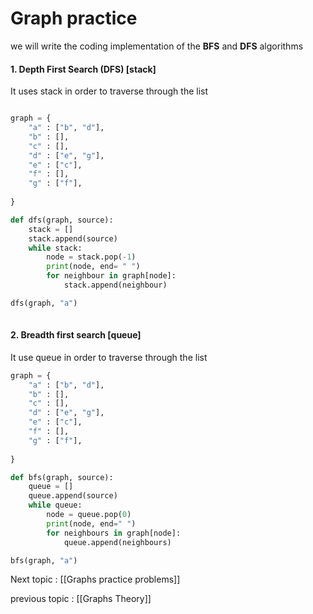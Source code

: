 # Graph practice
we will write the coding implementation of the **BFS** and **DFS** algorithms

#### 1. Depth First Search (DFS) [stack]

It uses stack in order to traverse through the list

```python

graph = {
	"a" : ["b", "d"],
	"b" : [],
	"c" : [],
	"d" : ["e", "g"],
	"e" : ["c"],
	"f" : [],
	"g" : ["f"],
		
}

def dfs(graph, source):
	stack = []
	stack.append(source)
	while stack:
		node = stack.pop(-1)
		print(node, end= " ")
		for neighbour in graph[node]:
			stack.append(neighbour)

dfs(graph, "a")
	
```


#### 2. Breadth first search [queue]

It use queue in order to traverse through the list

```python
graph = {
	"a" : ["b", "d"],
	"b" : [],
	"c" : [],
	"d" : ["e", "g"],
	"e" : ["c"],
	"f" : [],
	"g" : ["f"],
		
}

def bfs(graph, source):
	queue = []
	queue.append(source)
	while queue:
		node = queue.pop(0)
		print(node, end=" ")
		for neighbours in graph[node]:
			queue.append(neighbours)

bfs(graph, "a")
```


Next topic : [[Graphs practice problems]]

previous topic : [[Graphs Theory]]